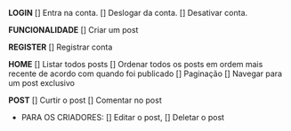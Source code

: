 **LOGIN**
[] Entra na conta.
[] Deslogar da conta.
[] Desativar conta.

**FUNCIONALIDADE**
[] Criar um post

**REGISTER**
[] Registrar conta

**HOME**
[] Listar todos posts
[] Ordenar todos os posts em ordem mais recente de acordo com quando foi publicado
[] Paginação
[] Navegar para um post exclusivo

**POST**
[] Curtir o post
[] Comentar no post

- PARA OS CRIADORES:
  [] Editar o post,
  [] Deletar o post
